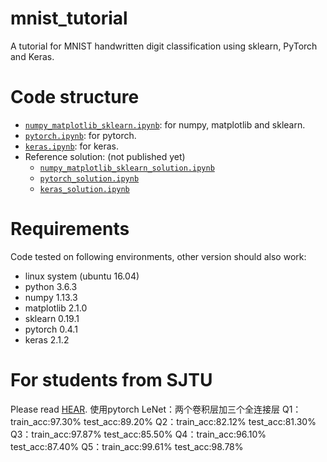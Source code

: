 # mnist_tutorial
A tutorial for MNIST handwritten digit classification using sklearn, PyTorch and Keras.

# Code structure
* [`numpy_matplotlib_sklearn.ipynb`](numpy_matplotlib_sklearn.ipynb): for numpy, matplotlib and sklearn.
* [`pytorch.ipynb`](pytorch.ipynb): for pytorch.
* [`keras.ipynb`](keras.ipynb): for keras.
* Reference solution: (not published yet)
    * [`numpy_matplotlib_sklearn_solution.ipynb`](numpy_matplotlib_sklearn_solution.ipynb)
    * [`pytorch_solution.ipynb`](pytorch_solution.ipynb)
    * [`keras_solution.ipynb`](keras_solution.ipynb)

# Requirements
Code tested on following environments, other version should also work:
* linux system (ubuntu 16.04) 
* python 3.6.3
* numpy 1.13.3
* matplotlib 2.1.0
* sklearn 0.19.1
* pytorch 0.4.1
* keras 2.1.2

# For students from SJTU
Please read [HEAR](EE369.md).
使用pytorch
LeNet：两个卷积层加三个全连接层
Q1：train_acc:97.30% test_acc:89.20%
Q2：train_acc:82.12% test_acc:81.30%
Q3：train_acc:97.87% test_acc:85.50%
Q4：train_acc:96.10% test_acc:87.40%
Q5：train_acc:99.61% test_acc:98.78%
